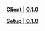 **[Client | 0.1.0](https://mirror.tomys.top/OneDrive/%E8%BD%AF%E4%BB%B6/Games/%E7%BB%9D%E5%8C%BA%E9%9B%B6/ZZZ_0.1.0_CN.zip)**

**[Setup | 0.1.0](https://anonfiles.com/f47217Xby6/_zip)**